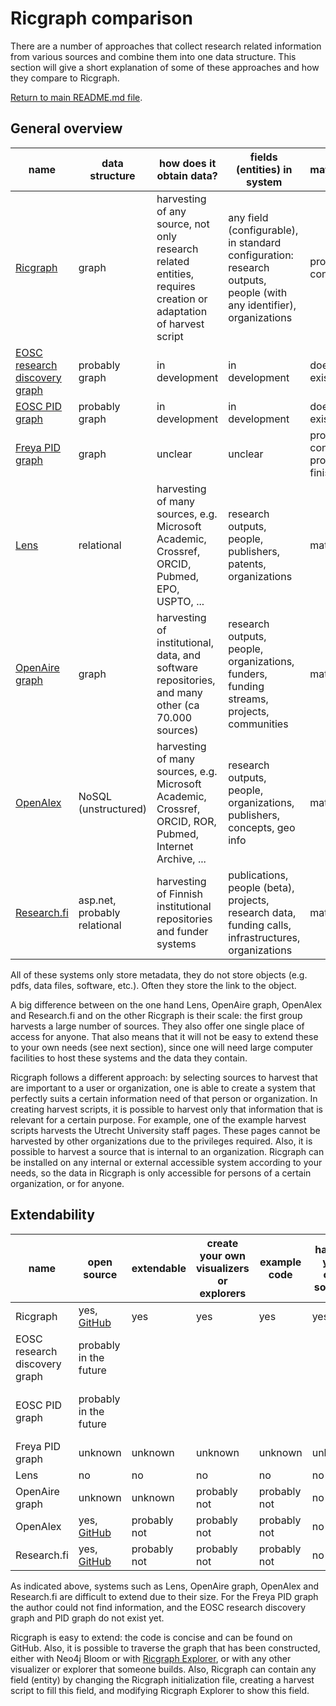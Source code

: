 # Ricgraph comparison

There are a number of approaches that collect research related information 
from various sources and 
combine them into one data structure. This section will give a short
explanation of some of these approaches and how they compare to Ricgraph.

[Return to main README.md file](../README.md#ricgraph---research-in-context-graph).

## General overview

| name                                                                           | data structure               | how does it obtain data?                                                                                        | fields (entities) in system                                                                                        | maturity                           |
|--------------------------------------------------------------------------------|------------------------------|-----------------------------------------------------------------------------------------------------------------|--------------------------------------------------------------------------------------------------------------------|------------------------------------|
| [Ricgraph](https://github.com/UtrechtUniversity/ricgraph)                      | graph                        | harvesting of any source, not only research related entities, requires creation or adaptation of harvest script | any field (configurable), in standard configuration: research outputs, people (with any identifier), organizations | proof of concept                   | 
| [EOSC research discovery graph](https://faircore4eosc.eu/eosc-core-components) | probably graph               | in development                                                                                                  | in development                                                                                                     | does not exist yet                 | 
| [EOSC PID graph](https://faircore4eosc.eu/eosc-core-components)                | probably graph               | in development                                                                                                  | in development                                                                                                     | does not exist yet                 | 
| [Freya PID graph](https://www.project-freya.eu/the-pid-graph.html)             | graph                        | unclear                                                                                                         | unclear                                                                                                            | proof of concept, project finished | 
| [Lens](https://www.lens.org)                                                   | relational                   | harvesting of many sources, e.g. Microsoft Academic, Crossref, ORCID, Pubmed, EPO, USPTO, ...                   | research outputs, people, publishers, patents, organizations                                                       | mature                             | 
| [OpenAire graph](https://graph.openaire.eu)                                    | graph                        | harvesting of institutional, data, and software repositories, and many other (ca 70.000 sources)                | research outputs, people, organizations, funders, funding streams, projects, communities                           | mature                             | 
| [OpenAlex](https://openalex.org)                                               | NoSQL (unstructured)         | harvesting of many sources, e.g. Microsoft Academic, Crossref, ORCID, ROR, Pubmed, Internet Archive, ...        | research outputs, people, organizations, publishers, concepts, geo info                                            | mature                             | 
| [Research.fi](https://research.fi/en/)                                         | asp.net, probably relational | harvesting of Finnish institutional repositories and funder systems                                             | publications, people (beta), projects, research data, funding calls, infrastructures, organizations                | mature                             | 

All of these systems only store metadata, they do not store objects (e.g. pdfs, data files, software, etc.).
Often they store the link to the object.

A big difference between on the one hand Lens, OpenAire graph, OpenAlex and Research.fi
and on the other Ricgraph is their scale: the first group harvests a large number of sources. 
They also offer one single place of access for anyone. 
That also means that it will not be easy to extend these to your own needs (see next section), 
since one will need large computer facilities to host these systems 
and the data they contain.

Ricgraph follows a different approach: by selecting sources to harvest that are 
important to a user or organization, one is able to create a system that perfectly suits 
a certain information need of that person or organization. 
In creating harvest scripts, it is possible to harvest
only that information that is relevant for a certain purpose. 
For example, one of the example harvest
scripts harvests the Utrecht University staff pages. 
These pages cannot be harvested by other organizations
due to the privileges required. Also, it is possible to harvest a source that is internal
to an organization. 
Ricgraph can be installed on any internal or external accessible system according to your needs,
so the data in Ricgraph is only accessible for persons of a certain organization,
or for anyone.

## Extendability

| name                          | open source                                                     | extendable   | create your own visualizers or explorers | example code | harvest your own sources | additional information                                                          |
|-------------------------------|-----------------------------------------------------------------|--------------|------------------------------------------|--------------|--------------------------|---------------------------------------------------------------------------------|
| Ricgraph                      | yes, [GitHub](https://github.com/UtrechtUniversity/ricgraph)    | yes          | yes                                      | yes          | yes                      | [read more](https://github.com/UtrechtUniversity/ricgraph/blob/main/README.md) |
| EOSC research discovery graph | probably in the future                                          |              |                                          |              |                          | in development, does not exist yet                                              |
| EOSC PID graph                | probably in the future                                          |              |                                          |              |                          | in development, does not exist yet                                              |
| Freya PID graph               | unknown                                                         | unknown      | unknown                                  | unknown      | unknown                  | project has finished                                                            |
| Lens                          | no                                                              | no           | no                                       | no           | no                       | [read more](https://about.lens.org)                                             |
| OpenAire graph                | unknown                                                         | unknown      | probably not                             | probably not | no                       | [read more](https://graph.openaire.eu/what-is-the-openaire-graph)               |
| OpenAlex                      | yes, [GitHub](https://github.com/orgs/ourresearch/repositories) | probably not | probably not                             | probably not | no                       | [read more](https://docs.openalex.org)                                          |
| Research.fi                   | yes, [GitHub](https://github.com/CSCfi)                         | probably not | probably not                             | probably not | no                       | [read more](https://research.fi/en/service-info)                                |

As indicated above, systems such as Lens, OpenAire graph, OpenAlex and Research.fi
are difficult to extend due to their size. For the Freya PID graph the author could not find 
information, and the EOSC research discovery graph and PID graph do not exist yet.

Ricgraph is easy to extend: the code is concise and can be found on GitHub.
Also, it is possible to traverse the graph that has been constructed, either with Neo4j Bloom or
with [Ricgraph Explorer](ricgraph_explorer.md#ricgraph-explorer), or with any other visualizer or explorer that someone builds.
Also, Ricgraph can contain any field (entity) by changing the Ricgraph initialization file, 
creating a harvest script to fill this field, and modifying Ricgraph Explorer to show this field.
